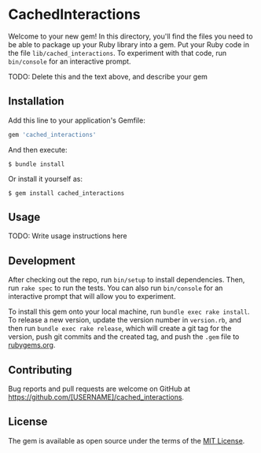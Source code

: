 # CachedInteractions

Welcome to your new gem! In this directory, you'll find the files you need to be able to package up your Ruby library into a gem. Put your Ruby code in the file `lib/cached_interactions`. To experiment with that code, run `bin/console` for an interactive prompt.

TODO: Delete this and the text above, and describe your gem

## Installation

Add this line to your application's Gemfile:

```ruby
gem 'cached_interactions'
```

And then execute:

    $ bundle install

Or install it yourself as:

    $ gem install cached_interactions

## Usage

TODO: Write usage instructions here

## Development

After checking out the repo, run `bin/setup` to install dependencies. Then, run `rake spec` to run the tests. You can also run `bin/console` for an interactive prompt that will allow you to experiment.

To install this gem onto your local machine, run `bundle exec rake install`. To release a new version, update the version number in `version.rb`, and then run `bundle exec rake release`, which will create a git tag for the version, push git commits and the created tag, and push the `.gem` file to [rubygems.org](https://rubygems.org).

## Contributing

Bug reports and pull requests are welcome on GitHub at https://github.com/[USERNAME]/cached_interactions.

## License

The gem is available as open source under the terms of the [MIT License](https://opensource.org/licenses/MIT).
